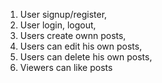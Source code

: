 1. User signup/register,
2. User login, logout,
3. Users create ownn posts,
4. Users can edit his own posts,
5. Users can delete his own posts,
6. Viewers can like posts
